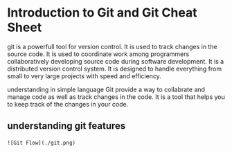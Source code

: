 # Introduction to Git and Git Cheat Sheet
   
   git is a powerfull tool for version control. It is used to track changes in the source code. It is used to coordinate work among programmers collaboratively developing source code during software development. It is a distributed version control system. It is designed to handle everything from small to very large projects with speed and efficiency.

   understanding in simple language Git provide a way to collabrate and manage code as well as track changes in the code. It is a tool that helps you to keep track of the changes in your code.


## understanding git features

    ![Git Flow](./git.png)

